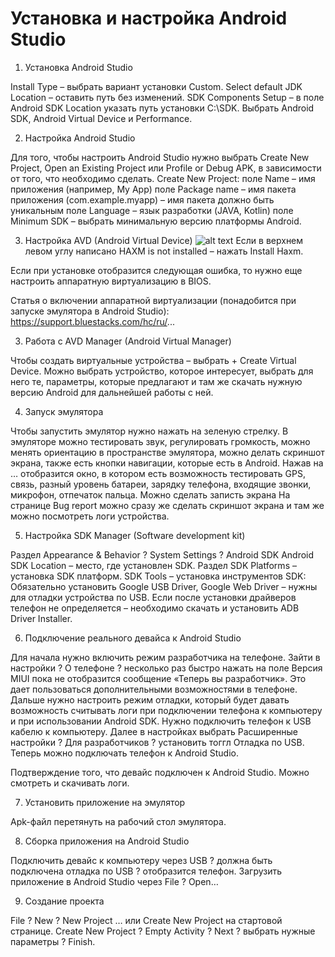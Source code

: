Установка и настройка Android Studio
===============

1. Установка Android Studio

Install Type – выбрать вариант установки Custom. 
Select default JDK Location – оставить путь без изменений.
SDK Components Setup – в поле Android SDK Location указать путь установки C:\SDK.
Выбрать Android SDK, Android Virtual Device и Performance.

2. Настройка Android Studio

Для того, чтобы настроить Android Studio нужно выбрать Create New Project, Open an Existing Project или Profile or Debug APK, в зависимости от того, что необходимо сделать.
Create New Project:
поле Name – имя приложения (например, My App)
поле Package name – имя пакета приложения (com.example.myapp) – имя пакета должно быть уникальным
поле Language – язык разработки (JAVA, Kotlin)
поле Minimum SDK – выбрать минимальную версию платформы Android. 

3. Настройка AVD (Android Virtual Device) 
![alt text](/D/QA/QA/Git/Android_Studio/Image/one.png)
Если в верхнем левом углу написано HAXM is not installed – нажать Install Haxm.

Если при установке отобразится следующая ошибка, то нужно еще настроить аппаратную виртуализацию в BIOS.

Статья о включении аппаратной виртуализации (понадобится при запуске эмулятора в Android Studio): https://support.bluestacks.com/hc/ru/...

3. Работа с AVD Manager (Android Virtual Manager)

Чтобы создать виртуальные устройства – выбрать + Create Virtual Device. 
Можно выбрать устройство, которое интересует, выбрать для него те, параметры, которые предлагают и там же скачать нужную версию Android для дальнейшей работы с ней. 

4. Запуск эмулятора

Чтобы запустить эмулятор нужно нажать на зеленую стрелку. 
В эмуляторе можно тестировать звук, регулировать громкость, можно менять ориентацию в пространстве эмулятора, можно делать скриншот экрана, также есть кнопки навигации, которые есть в Android.
Нажав на … отобразится окно, в котором есть возможность тестировать GPS, связь, разный уровень батареи, зарядку телефона, входящие звонки, микрофон, отпечаток пальца. Можно сделать записть экрана
На странице Bug report можно сразу же сделать скриншот экрана и там же можно посмотреть логи устройства. 

5. Настройка SDK Manager (Software development kit)

Раздел Appearance & Behavior ? System Settings ? Android SDK
Android SDK Location – место, где установлен SDK. 
Раздел SDK Platforms – установка SDK платформ.
SDK Tools – установка инструментов SDK:
Обязательно установить Google USB Driver, Google Web Driver – нужны для отладки устройства по USB.
Если после установки драйверов телефон не определяется – необходимо скачать и установить ADB Driver Installer.

6. Подключение реального девайса к Android Studio

Для начала нужно включить режим разработчика на телефоне. Зайти в настройки ? О телефоне ? несколько раз быстро нажать на поле Версия MIUI пока не отобразится сообщение «Теперь вы разработчик». Это дает пользоваться дополнительными возможностями в телефоне.
Дальше нужно настроить режим отладки, который будет давать возможность считывать логи при подключении телефона к компьютеру и при использовании Android SDK. Нужно подключить телефон к USB кабелю к компьютеру. Далее в настройках выбрать Расширенные настройки ? Для разработчиков ? установить тоггл Отладка по USB.
Теперь можно подключать телефон к Android Studio.

Подтверждение того, что девайс подключен к Android Studio.
Можно смотреть и скачивать логи.

7. Установить приложение на эмулятор

Apk-файл перетянуть на рабочий стол эмулятора.

8. Сборка приложения на Android Studio

Подключить девайс к компьютеру через USB ? должна быть подключена отладка по USB ? отобразится телефон.
Загрузить приложение в Android Studio через File ? Open…

9. Создание проекта 

File ? New ? New Project … или Create New Project на стартовой странице.
Create New Project ? Empty Activity ? Next ? выбрать нужные параметры ? Finish.
